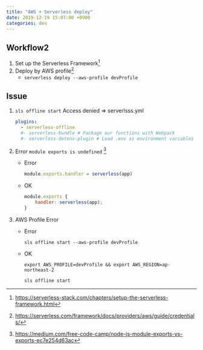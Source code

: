 ```yaml
---
title: "AWS + Serverless deploy"
date: 2019-12-19 15:07:00 +0900
categories: dev
---
```

## Workflow2
1. Set up the Serverless Framework[^1]
2. Deploy by AWS profile[^2]
    - `serverless deploy --aws-profile devProfile`

## Issue
1. `sls offline start` Access denied => serverlsss.yml
    ```yml
    plugins:
      - serverless-offline
      #- serverless-bundle # Package our functions with Webpack
      #- serverless-dotenv-plugin # Load .env as environment variables
    ```
    
2. Error `module exports is undefined` [^3]
    - Error
        ```javascript
        module.exports.handler = serverless(app)    
        ```
    - OK  
        ```javascript
        module.exports {
            handler: serverless(app);
        }
        ```

3. AWS Profile Error
    - Error
        ```
        sls offline start --aws-profile devProfile
        ```
    - OK
        ```
        export AWS_PROFILE=devProfile && export AWS_REGION=ap-northeast-2
        
        sls offline start
        ```

[^1]: https://serverless-stack.com/chapters/setup-the-serverless-framework.html
[^2]: https://serverless.com/framework/docs/providers/aws/guide/credentials/
[^3]: https://medium.com/free-code-camp/node-js-module-exports-vs-exports-ec7e254d63ac
